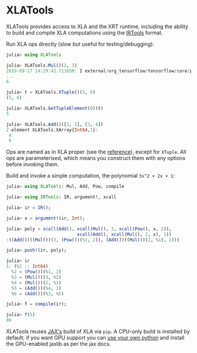 # XLATools

XLATools provides access to XLA and the XRT runtime, including the ability to build and compile XLA computations using the [IRTools](https://github.com/MikeInnes/IRTools.jl) format.

Run XLA ops directly (slow but useful for testing/debugging):

```julia
julia> using XLATools

julia> XLATools.Mul()(2, 3)
2019-09-17 14:29:42.711650: I external/org_tensorflow/tensorflow/core/platform/profile_utils/cpu_utils.cc:94] CPU Frequency: 3600000000 Hz
...
6

julia> t = XLATools.XTuple()(5, 6)
(5, 6)

julia> XLATools.GetTupleElement(0)(t)
5

julia> XLATools.Add()([1, 2], [3, 4])
2-element XLATools.XArray{Int64,1}:
 4
 6
```

Ops are named as in XLA proper (see the [reference](https://www.tensorflow.org/xla/operation_semantics)), except for `XTuple`. All ops are parameterised, which means you construct them with any options before invoking them.

Build and invoke a simple computation, the polynomial `3x^2 + 2x + 1`:

```julia
julia> using XLATools: Mul, Add, Pow, compile

julia> using IRTools: IR, argument!, xcall

julia> ir = IR();

julia> x = argument!(ir, Int);

julia> poly = xcall(Add(), xcall(Mul(), 3, xcall(Pow(), x, 2)),
                           xcall(Add(), xcall(Mul(), 2, x), 1))
:((Add())((Mul())(3, (Pow())(%1, 2)), (Add())((Mul())(2, %1), 1)))

julia> push!(ir, poly);

julia> ir
1: (%1 :: Int64)
  %2 = (Pow())(%1, 2)
  %3 = (Mul())(3, %2)
  %4 = (Mul())(2, %1)
  %5 = (Add())(%4, 1)
  %6 = (Add())(%3, %5)

julia> f = compile(ir);

julia> f(5)
86
```

XLATools reuses [JAX's](https://github.com/google/jax) build of XLA via `pip`. A CPU-only build is installed by default; if you want GPU support you can [use your own python](https://github.com/JuliaPy/PyCall.jl#specifying-the-python-version) and install the GPU-enabled jaxlib as per the jax docs.
